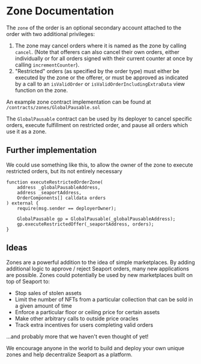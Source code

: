 # Zone Documentation

The `zone` of the order is an optional secondary account attached to the order with two additional privileges:

1. The zone may cancel orders where it is named as the zone by calling `cancel`. (Note that offerers can also cancel their own orders, either individually or for all orders signed with their current counter at once by calling `incrementCounter`).
2. "Restricted" orders (as specified by the order type) must either be executed by the zone or the offerer, or must be approved as indicated by a call to an `isValidOrder` or `isValidOrderIncludingExtraData` view function on the zone.

An example zone contract implementation can be found at `/contracts/zones/GlobalPausable.sol`

The `GlobalPausable` contract can be used by its deployer to cancel specific orders, execute fulfillment on restricted order, and pause all orders which use it as a zone.

## Further implementation

We could use something like this, to allow the owner of the zone to execute restricted orders, but its not entirely necessary

```solidity
function executeRestrictedOrderZone(
    address _globalPausableAddress,
    address _seaportAddress,
    OrderComponents[] calldata orders
) external {
    require(msg.sender == deployerOwner);

    GlobalPausable gp = GlobalPausable(_globalPausableAddress);
    gp.executeRestrictedOffer(_seaportAddress, orders);
}
```

## Ideas

Zones are a powerful addition to the idea of simple marketplaces. By adding additional logic to approve / reject Seaport orders, many new applications are possible. Zones could potentially be used by new marketplaces built on top of Seaport to:

- Stop sales of stolen assets
- Limit the number of NFTs from a particular collection that can be sold in a given amount of time
- Enforce a particular floor or ceiling price for certain assets
- Make other arbitrary calls to outside price oracles
- Track extra incentives for users completing valid orders

...and probably more that we haven't even thought of yet!

We encourage anyone in the world to build and deploy your own unique zones and help decentralize Seaport as a platform.
